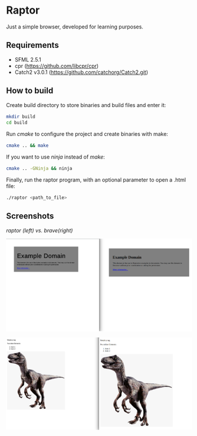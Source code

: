# Raptor

Just a simple browser, developed for learning purposes.

## Requirements
* SFML 2.5.1
* cpr (https://github.com/libcpr/cpr)
* Catch2 v3.0.1 (https://github.com/catchorg/Catch2.git)

## How to build
Create build directory to store binaries and build files and enter it:
```bash
mkdir build
cd build
```

Run _cmake_ to configure the project and create binaries with make:
```bash
cmake .. && make
```

If you want to use _ninja_ instead of _make_:
```bash
cmake .. -GNinja && ninja
```

Finally, run the raptor program, with an optional parameter to open a .html file:
```bash
./raptor <path_to_file>
```

## Screenshots
_raptor (left) vs. brave(right)_

![example 1](.github/raptor_example_1.png)

![example 2](.github/raptor_example_2.png)
